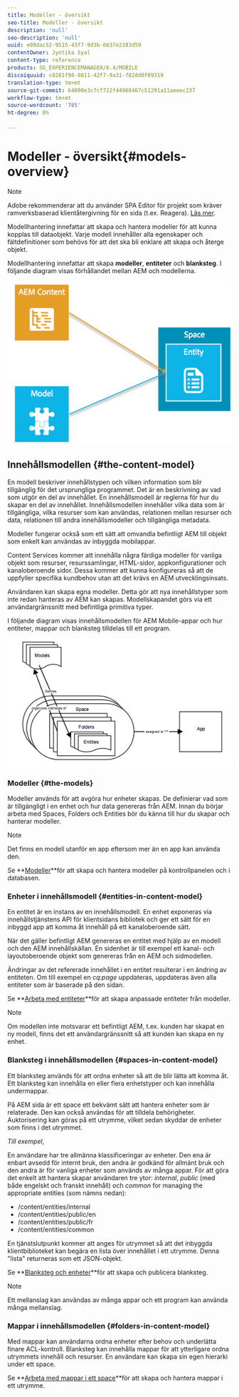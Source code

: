 ```yaml
---
title: Modeller - översikt
seo-title: Modeller - översikt
description: 'null'
seo-description: 'null'
uuid: e09dac52-9515-43f7-9d3b-6637e2283d59
contentOwner: Jyotika Syal
content-type: reference
products: SG_EXPERIENCEMANAGER/6.4/MOBILE
discoiquuid: c8281f98-9811-42f7-9a31-f82dd0f09319
translation-type: tm+mt
source-git-commit: 64090e3c7cf722f44968467c51291a11aeeec237
workflow-type: tm+mt
source-wordcount: '785'
ht-degree: 0%

---
```



# Modeller - översikt{#models-overview}

>[!NOTE]
>
>Adobe rekommenderar att du använder SPA Editor för projekt som kräver ramverksbaserad klientåtergivning för en sida (t.ex. Reagera). [Läs mer](/help/sites-developing/spa-overview.md).

Modellhantering innefattar att skapa och hantera modeller för att kunna kopplas till dataobjekt. Varje modell innehåller alla egenskaper och fältdefinitioner som behövs för att det ska bli enklare att skapa och återge objekt.

Modellhantering innefattar att skapa **modeller**, **entiteter** och **blanksteg**. I följande diagram visas förhållandet mellan AEM och modellerna.

![chlimage_1-81](assets/chlimage_1-81.png)

## Innehållsmodellen {#the-content-model}

En modell beskriver innehållstypen och vilken information som blir tillgänglig för det ursprungliga programmet. Det är en beskrivning av vad som utgör en del av innehållet. En innehållsmodell är reglerna för hur du skapar en del av innehållet. Innehållsmodellen innehåller vilka data som är tillgängliga, vilka resurser som kan användas, relationen mellan resurser och data, relationen till andra innehållsmodeller och tillgängliga metadata.

Modeller fungerar också som ett sätt att omvandla befintligt AEM till objekt som enkelt kan användas av inbyggda mobilappar.

Content Services kommer att innehålla några färdiga modeller för vanliga objekt som resurser, resurssamlingar, HTML-sidor, appkonfigurationer och kanaloberoende sidor. Dessa kommer att kunna konfigureras så att de uppfyller specifika kundbehov utan att det krävs en AEM utvecklingsinsats.

Användaren kan skapa egna modeller. Detta gör att nya innehållstyper som inte redan hanteras av AEM kan skapas. Modellskapandet görs via ett användargränssnitt med befintliga primitiva typer.

I följande diagram visas innehållsmodellen för AEM Mobile-appar och hur entiteter, mappar och blanksteg tilldelas till ett program.

![chlimage_1-82](assets/chlimage_1-82.png)

### Modeller {#the-models}

Modeller används för att avgöra hur enheter skapas. De definierar vad som är tillgängligt i en enhet och hur data genereras från AEM. Innan du börjar arbeta med Spaces, Folders och Entities bör du känna till hur du skapar och hanterar modeller.

>[!NOTE]
>
>Det finns en modell utanför en app eftersom mer än en app kan använda den.


Se **[Modeller](/help/mobile/administer-mobile-apps.md)**för att skapa och hantera modeller på kontrollpanelen och i databasen.

### Enheter i innehållsmodell {#entities-in-content-model}

En entitet är en instans av en innehållsmodell. En enhet exponeras via innehållstjänstens API för klientsidans bibliotek och ger ett sätt för en inbyggd app att komma åt innehåll på ett kanaloberoende sätt.

När det gäller befintligt AEM genereras en entitet med hjälp av en modell och den AEM innehållskällan. En sidenhet är till exempel ett kanal- och layoutoberoende objekt som genereras från en AEM och sidmodellen.

Ändringar av det refererade innehållet i en entitet resulterar i en ändring av entiteten. Om till exempel en *cq:page* uppdateras, uppdateras även alla entiteter som är baserade på den sidan.

Se **[Arbeta med entiteter](/help/mobile/spaces-and-entities.md)**för att skapa anpassade entiteter från modeller.

>[!NOTE]
>
>Om modellen inte motsvarar ett befintligt AEM, t.ex. kunden har skapat en ny modell, finns det ett användargränssnitt så att kunden kan skapa en ny enhet.


### Blanksteg i innehållsmodellen {#spaces-in-content-model}

Ett blanksteg används för att ordna enheter så att de blir lätta att komma åt. Ett blanksteg kan innehålla en eller flera enhetstyper och kan innehålla undermappar.

På AEM sida är ett space ett bekvämt sätt att hantera enheter som är relaterade. Den kan också användas för att tilldela behörigheter. Auktorisering kan göras på ett utrymme, vilket sedan skyddar de enheter som finns i det utrymmet.

*Till exempel*,

En användare har tre allmänna klassificeringar av enheter. Den ena är enbart avsedd för internt bruk, den andra är godkänd för allmänt bruk och den andra är för vanliga enheter som används av många appar. För att göra det enkelt att hantera skapar användaren tre ytor: *internal*, *public* (med både engelskt och franskt innehåll) och *common* for managing the appropriate entities (som nämns nedan):

* /content/entities/internal
* /content/entities/public/en
* /content/entities/public/fr
* /content/entities/common

En tjänstslutpunkt kommer att anges för utrymmet så att det inbyggda klientbiblioteket kan begära en lista över innehållet i ett utrymme. Denna &quot;lista&quot; returneras som ett JSON-objekt.

Se **[Blanksteg och enheter](/help/mobile/spaces-and-entities.md)**för att skapa och publicera blanksteg.

>[!NOTE]
>
>Ett mellanslag kan användas av många appar och ett program kan använda många mellanslag.

### Mappar i innehållsmodellen {#folders-in-content-model}

Med mappar kan användarna ordna enheter efter behov och underlätta finare ACL-kontroll. Blanksteg kan innehålla mappar för att ytterligare ordna utrymmets innehåll och resurser. En användare kan skapa sin egen hierarki under ett space.

Se **[Arbeta med mappar i ett space](/help/mobile/spaces-and-entities.md)**för att skapa och hantera mappar i ett utrymme.
